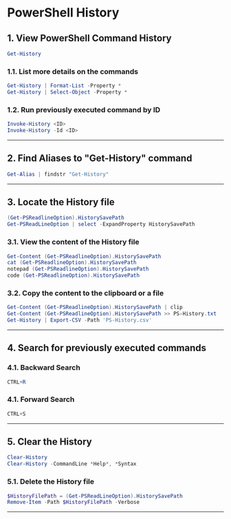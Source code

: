 # PowerShell History
## 1. View PowerShell Command History
```powershell
Get-History
```
### 1.1. List more details on the commands
```ps1
Get-History | Format-List -Property *
Get-History | Select-Object -Property *
```
### 1.2. Run previously executed command by ID
```ps1
Invoke-History <ID>
Invoke-History -Id <ID>
```
---

## 2. Find Aliases to "Get-History" command
```ps1
Get-Alias | findstr "Get-History"
```
---

## 3. Locate the History file
```ps1
(Get-PSReadlineOption).HistorySavePath
Get-PSReadLineOption | select -ExpandProperty HistorySavePath
```
### 3.1. View the content of the History file
```ps1
Get-Content (Get-PSReadlineOption).HistorySavePath
cat (Get-PSReadlineOption).HistorySavePath
notepad (Get-PSReadlineOption).HistorySavePath
code (Get-PSReadlineOption).HistorySavePath
```
### 3.2. Copy the content to the clipboard or a file
```ps1
Get-Content (Get-PSReadlineOption).HistorySavePath | clip
Get-Content (Get-PSReadlineOption).HistorySavePath >> PS-History.txt
Get-History | Export-CSV -Path 'PS-History.csv'
```
---

## 4. Search for previously executed commands
### 4.1. Backward Search
```ps1
CTRL+R
```
### 4.1. Forward Search
```ps1
CTRL+S
```
---

## 5. Clear the History
```ps1
Clear-History
Clear-History -CommandLine *Help*, *Syntax
```
### 5.1. Delete the History file
```ps1
$HistoryFilePath = (Get-PSReadLineOption).HistorySavePath
Remove-Item -Path $HistoryFilePath -Verbose
```
---

